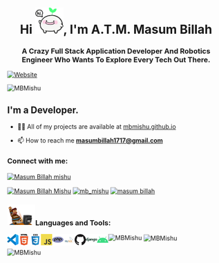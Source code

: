 <h1 align="center">Hi <img  src="https://github.com/MBMishu/MBMishu/blob/main/hi.gif" width="65px">, I'm A.T.M. Masum Billah</h1>
<h3 align="center">A Crazy Full Stack Application Developer And Robotics Engineer Who Wants To Explore Every Tech Out There.</h3>

[![Website](https://img.shields.io/website?label=mbmishu.github.io&style=plastic&url=https%3A%2F%2Fmbmishu.github.io%2F)](https://mbmishu.github.io/#/)

<p align="left"> <img src="https://komarev.com/ghpvc/?username=MBMishu&label=Profile%20views&color=0e75b6&style=flat" alt="MBMishu" /> </p>

## I'm a Developer.

- 👨‍💻 All of my projects are available at [mbmishu.github.io](mbmishu.github.io)

- 📫 How to reach me **masumbillah1717@gmail.com**

<h3 align="left">Connect with me:</h3>

<p align="left">

<a href="https://www.linkedin.com/in/masum-billah-mishu/" target="blank"><img align="center" src="https://raw.githubusercontent.com/rahuldkjain/github-profile-readme-generator/master/src/images/icons/Social/linked-in-alt.svg" alt="Masum Billah mishu" height="30" width="40" /></a>

<a href="https://www.facebook.com/masum.mishu.1" target="blank"><img align="center" src="https://raw.githubusercontent.com/rahuldkjain/github-profile-readme-generator/master/src/images/icons/Social/facebook.svg" alt="Masum Billah Mishu" height="30" width="40" /></a>
<a href="https://www.instagram.com/mb_mishu/" target="blank"><img align="center" src="https://raw.githubusercontent.com/rahuldkjain/github-profile-readme-generator/master/src/images/icons/Social/instagram.svg" alt="mb_mishu" height="30" width="40" /></a>
<a href="https://www.youtube.com/channel/UCZqTclnC77TmiSzsosMj-Cg" target="blank"><img align="center" src="https://raw.githubusercontent.com/rahuldkjain/github-profile-readme-generator/master/src/images/icons/Social/youtube.svg" alt="masum billah" height="30" width="40" /></a>

</p>

<h3 align="left"><img  src="https://github.com/MBMishu/MBMishu/blob/main/code.gif" width="65px">Languages and Tools:</h3>
<p align="left">
<img align="left" alt="Visual Studio Code" width="26px" src="https://raw.githubusercontent.com/github/explore/80688e429a7d4ef2fca1e82350fe8e3517d3494d/topics/visual-studio-code/visual-studio-code.png" />
<img align="left" alt="HTML5" width="26px" src="https://raw.githubusercontent.com/github/explore/80688e429a7d4ef2fca1e82350fe8e3517d3494d/topics/html/html.png" />
<img align="left" alt="CSS3" width="26px" src="https://raw.githubusercontent.com/github/explore/80688e429a7d4ef2fca1e82350fe8e3517d3494d/topics/css/css.png" />
<img align="left" alt="JavaScript" width="26px" src="https://raw.githubusercontent.com/github/explore/80688e429a7d4ef2fca1e82350fe8e3517d3494d/topics/javascript/javascript.png" />
<img align="left" alt="JavaScript" width="26px" src="https://raw.githubusercontent.com/github/explore/ccc16358ac4530c6a69b1b80c7223cd2744dea83/topics/php/php.png" />
<img align="left" alt="MySQL" width="26px" src="https://raw.githubusercontent.com/github/explore/80688e429a7d4ef2fca1e82350fe8e3517d3494d/topics/mysql/mysql.png" />
<img align="left" alt="GitHub" width="26px" src="https://raw.githubusercontent.com/github/explore/78df643247d429f6cc873026c0622819ad797942/topics/github/github.png" />
<img align="left" alt="GitHub" width="26px" src="https://raw.githubusercontent.com/github/explore/80688e429a7d4ef2fca1e82350fe8e3517d3494d/topics/django/django.png" />
<img align="left" alt="GitHub" width="26px" src="https://raw.githubusercontent.com/github/explore/80688e429a7d4ef2fca1e82350fe8e3517d3494d/topics/android/android.png"/>
</p>

<p><img align="left" src="https://github-readme-stats.vercel.app/api/top-langs?username=MBMishu&show_icons=true&locale=en&layout=compact" alt="MBMishu" /></p>

<p>&nbsp;<img align="center" src="https://github-readme-stats.vercel.app/api?username=MBMishu&show_icons=true&locale=en" alt="MBMishu" /></p>

<p><img align="center" src="https://github-readme-streak-stats.herokuapp.com/?user=MBMishu&" alt="MBMishu" /></p>

[website]: https://mbmishu.com/
[youtube]: https://www.youtube.com/channel/UCZqTclnC77TmiSzsosMj-Cg
[instagram]: https://www.instagram.com/mb_mishu/
[linkedin]: https://www.linkedin.com/in/masum-billah-mishu/
[webdevplaylist]: https://www.youtube.com/playlist?list=PLkwxH9e_vrAJ0WbEsFA9W3I1W-g_BTsbt

